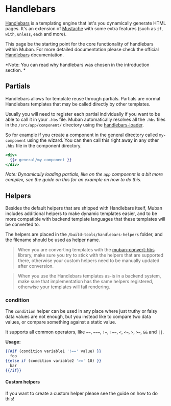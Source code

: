# Handlebars
[Handlebars](https://handlebarsjs.com/) is a templating engine that let's you dynamically generate HTML pages. It's an extension of [Mustache](http://mustache.github.io/) with some extra features (such as `if`, `with`, `unless`, `each` and more). 

This page be the starting point for the core functionality of handlebars within Muban. For more detailed documentation please check the official [Handlebars](https://handlebarsjs.com/) documentation.

*Note: You can read why handlebars was chosen in the introduction section. *

## Partials
Handlebars allows for template reuse through partials. Partials are normal Handlebars templates that may be called directly by other templates. 

Usually you will need to register each partial individually if you want to be able to call it in your `.hbs` file. Muban automatically resolves all the `.hbs` files in the `/src/app/component/` directory using the [handlebars-loader](https://www.npmjs.com/package/handlebars-loader). 

So for example if you create a component in the general directory called `my-component` using the wizard. You can then call this right away in any other `.hbs` file in the component directory.

```handlebars
<div>
  {{> general/my-component }}
</div>
```

*Note: Dynamically loading partials, like on the `app` compoennt is a bit more complex, see the guide on this for an example on how to do this.*

## Helpers
Besides the default helpers that are shipped with Handlebars itself, Muban includes additional helpers to make dynamic templates easier, and to be more compatible with backend template languages that these templates will be converted to.

The helpers are placed in the `/build-tools/handlebars-helpers` folder, and the filename should be used as helper name.

> When you are converting templates with the [muban-convert-hbs](https://github.com/mediamonks/muban-convert-hbs) library, make sure you try to stick with the helpers that are supported there, otherwise your custom helpers need to be manually updated after conversion.

> When you use the Handlebars templates as-is in a backend system, make sure that implementation has the same helpers registered, otherwise your templates will fail rendering.

### condition

The `condition` helper can be used in any place where just truthy or falsy data values are not
enough, but you instead like to compare two data values, or compare something against a static
value.

It supports all common operators, like `==`, `===`, `!=`, `!==`, `<`, `<=`, `>`, `>=`, `&&` and
`||`.

**Usage:**

```handlebars
{{#if (condition variable1 '!==' value) }}
  foo
{{else if (condition variable2 '>=' 10) }}
  bar
{{/if}}
```

#### Custom helpers
If you want to create a custom helper please see the guide on how to do this!